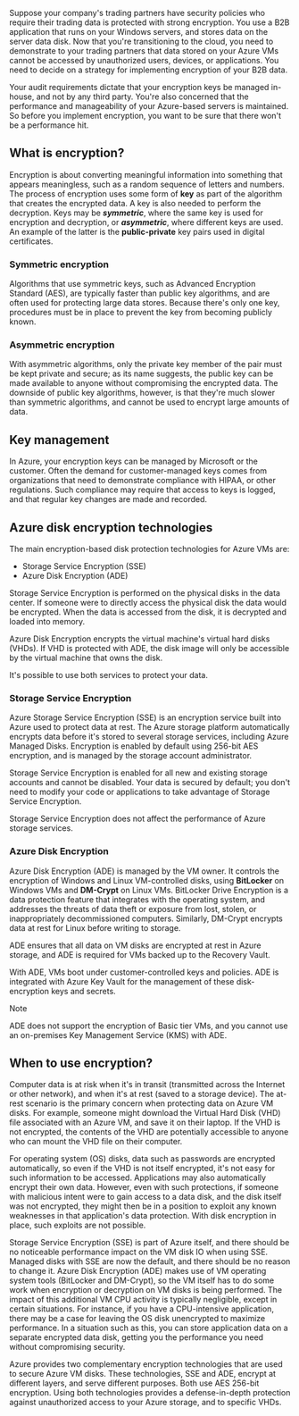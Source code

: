 Suppose your company's trading partners have security policies who require their trading data is protected with strong encryption. You use a B2B application that runs on your Windows servers, and stores data on the server data disk. Now that you're transitioning to the cloud, you need to demonstrate to your trading partners that data stored on your Azure VMs cannot be accessed by unauthorized users, devices, or applications. You need to decide on a strategy for implementing encryption of your B2B data.

Your audit requirements dictate that your encryption keys be managed in-house, and not by any third party. You're also concerned that the performance and manageability of your Azure-based servers is maintained. So before you implement encryption, you want to be sure that there won't be a performance hit.

## What is encryption?

Encryption is about converting meaningful information into something that appears meaningless, such as a random sequence of letters and numbers. The process of encryption uses some form of **key** as part of the algorithm that creates the encrypted data. A key is also needed to perform the decryption. Keys may be **_symmetric_**, where the same key is used for encryption and decryption, or **_asymmetric_**, where different keys are used. An example of the latter is the **public-private** key pairs used in digital certificates.

### Symmetric encryption

Algorithms that use symmetric keys, such as Advanced Encryption Standard (AES), are typically faster than public key algorithms, and are often used for protecting large data stores. Because there's only one key, procedures must be in place to prevent the key from becoming publicly known.

### Asymmetric encryption

With asymmetric algorithms, only the private key member of the pair must be kept private and secure; as its name suggests, the public key can be made available to anyone without compromising the encrypted data. The downside of public key algorithms, however, is that they're much slower than symmetric algorithms, and cannot be used to encrypt large amounts of data.

## Key management

In Azure, your encryption keys can be managed by Microsoft or the customer. Often the demand for customer-managed keys comes from organizations that need to demonstrate compliance with HIPAA, or other regulations. Such compliance may require that access to keys is logged, and that regular key changes are made and recorded.

## Azure disk encryption technologies

The main encryption-based disk protection technologies for Azure VMs are:

- Storage Service Encryption (SSE)
- Azure Disk Encryption (ADE)

Storage Service Encryption is performed on the physical disks in the data center. If someone were to directly access the physical disk the data would be encrypted. When the data is accessed from the disk, it is decrypted and loaded into memory.

Azure Disk Encryption encrypts the virtual machine's virtual hard disks (VHDs). If VHD is protected with ADE, the disk image will only be accessible by the virtual machine that owns the disk.

It's possible to use both services to protect your data.

### Storage Service Encryption

Azure Storage Service Encryption (SSE) is an encryption service built into Azure used to protect data at rest. The Azure storage platform automatically encrypts data before it's stored to several storage services, including Azure Managed Disks. Encryption is enabled by default using 256-bit AES encryption, and is managed by the storage account administrator.

Storage Service Encryption is enabled for all new and existing storage accounts and cannot be disabled. Your data is secured by default; you don't need to modify your code or applications to take advantage of Storage Service Encryption.

Storage Service Encryption does not affect the performance of Azure storage services.

### Azure Disk Encryption

Azure Disk Encryption (ADE) is managed by the VM owner. It controls the encryption of Windows and Linux VM-controlled disks, using **BitLocker** on Windows VMs and **DM-Crypt** on Linux VMs. BitLocker Drive Encryption is a data protection feature that integrates with the operating system, and addresses the threats of data theft or exposure from lost, stolen, or inappropriately decommissioned computers. Similarly, DM-Crypt encrypts data at rest for Linux before writing to storage.

ADE ensures that all data on VM disks are encrypted at rest in Azure storage, and ADE is required for VMs backed up to the Recovery Vault.

With ADE, VMs boot under customer-controlled keys and policies. ADE is integrated with Azure Key Vault for the management of these disk-encryption keys and secrets.

> [!NOTE] 
> ADE does not support the encryption of Basic tier VMs, and you cannot use an on-premises Key Management Service (KMS) with ADE.

## When to use encryption?

Computer data is at risk when it's in transit (transmitted across the Internet or other network), and when it's at rest (saved to a storage device). The at-rest scenario is the primary concern when protecting data on Azure VM disks. For example, someone might download the Virtual Hard Disk (VHD) file associated with an Azure VM, and save it on their laptop. If the VHD is not encrypted, the contents of the VHD are potentially accessible to anyone who can mount the VHD file on their computer.

For operating system (OS) disks, data such as passwords are encrypted automatically, so even if the VHD is not itself encrypted, it's not easy for such information to be accessed. Applications may also automatically encrypt their own data. However, even with such protections, if someone with malicious intent were to gain access to a data disk, and the disk itself was not encrypted, they might then be in a position to exploit any known weaknesses in that application's data protection. With disk encryption in place, such exploits are not possible.

Storage Service Encryption (SSE) is part of Azure itself, and there should be no noticeable performance impact on the VM disk IO when using SSE. Managed disks with SSE are now the default, and there should be no reason to change it. Azure Disk Encryption (ADE) makes use of VM operating system tools (BitLocker and DM-Crypt), so the VM itself has to do some work when encryption or decryption on VM disks is being performed. The impact of this additional VM CPU activity is typically negligible, except in certain situations. For instance, if you have a CPU-intensive application, there may be a case for leaving the OS disk unencrypted to maximize performance. In a situation such as this, you can store application data on a separate encrypted data disk, getting you the performance you need without compromising security.

Azure provides two complementary encryption technologies that are used to secure Azure VM disks. These technologies, SSE and ADE, encrypt at different layers, and serve different purposes. Both use AES 256-bit encryption. Using both technologies provides a defense-in-depth protection against unauthorized access to your Azure storage, and to specific VHDs.

